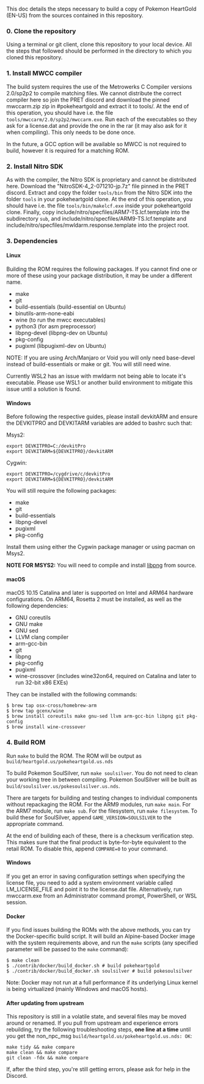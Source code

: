 This doc details the steps necessary to build a copy of Pokemon HeartGold (EN-US) from the sources contained in this repository.

### 0. Clone the repository

Using a terminal or git client, clone this repository to your local device. All the steps that followed should be performed in the directory to which you cloned this repository.

### 1. Install MWCC compiler

The build system requires the use of the Metrowerks C Compiler versions 2.0/sp2p2 to compile matching files. We cannot distribute the correct compiler here so join the PRET discord and download the pinned mwccarm.zip zip in #pokeheartgold and extract it to tools/. At the end of this operation, you should have i.e. the file `tools/mwccarm/2.0/sp2p2/mwccarm.exe`. Run each of the executables so they ask for a license.dat and provide the one in the rar (it may also ask for it when compiling). This only needs to be done once.

In the future, a GCC option will be available so MWCC is not required to build, however it is required for a matching ROM.

### 2. Install Nitro SDK

As with the compiler, the Nitro SDK is proprietary and cannot be distributed here. Download the "NitroSDK-4_2-071210-jp.7z" file pinned in the PRET discord. Extract and copy the folder `tools/bin` from the Nitro SDK into the folder `tools` in your pokeheartgold clone. At the end of this operation, you should have i.e. the file `tools/bin/makelcf.exe` inside your pokeheartgold clone. Finally, copy include/nitro/specfiles/ARM7-TS.lcf.template into the subdirectory `sub`, and include/nitro/specfiles/ARM9-TS.lcf.template and include/nitro/specfiles/mwldarm.response.template into the project root.

### 3. Dependencies

#### Linux

Building the ROM requires the following packages. If you cannot find one or more of these using your package distribution, it may be under a different name.

* make
* git
* build-essentials (build-essential on Ubuntu)
* binutils-arm-none-eabi
* wine (to run the mwcc executables)
* python3 (for asm preprocessor)
* libpng-devel (libpng-dev on Ubuntu)
* pkg-config
* pugixml (libpugixml-dev on Ubuntu)

NOTE: If you are using Arch/Manjaro or Void you will only need base-devel instead of build-essentials or make or git. You will still need wine.

Currently WSL2 has an issue with mwldarm not being able to locate it's executable. Please use WSL1 or another build environment to mitigate this issue until a solution is found.

#### Windows

Before following the respective guides, please install devkitARM and ensure the DEVKITPRO and DEVKITARM variables are added to bashrc such that:

Msys2:
```console
export DEVKITPRO=C:/devkitPro 
export DEVKITARM=${DEVKITPRO}/devkitARM
```

Cygwin:
```console
export DEVKITPRO=/cygdrive/c/devkitPro
export DEVKITARM=${DEVKITPRO}/devkitARM
```

You will still require the following packages:

* make
* git
* build-essentials
* libpng-devel
* pugixml
* pkg-config

Install them using either the Cygwin package manager or using pacman on Msys2.

**NOTE FOR MSYS2:** You will need to compile and install [libpng](https://www.libpng.org/pub/png/libpng.html) from source.

#### macOS

macOS 10.15 Catalina and later is supported on Intel and ARM64 hardware configurations. On ARM64, Rosetta 2 must be installed, as well as the following dependencies:

* GNU coreutils
* GNU make
* GNU sed
* LLVM clang compiler
* arm-gcc-bin
* git
* libpng
* pkg-config
* pugixml
* wine-crossover (includes wine32on64, required on Catalina and later to run 32-bit x86 EXEs)

They can be installed with the following commands:

```console
$ brew tap osx-cross/homebrew-arm
$ brew tap gcenx/wine
$ brew install coreutils make gnu-sed llvm arm-gcc-bin libpng git pkg-config
$ brew install wine-crossover
```

### 4. Build ROM

Run `make` to build the ROM. The ROM will be output as `build/heartgold.us/pokeheartgold.us.nds`

To build Pokemon SoulSilver, run `make soulsilver`. You do not need to clean your working tree in between compiling. Pokemon SoulSilver will be built as `build/soulsilver.us/pokesoulsilver.us.nds`.

There are targets for building and testing changes to individual components without repackaging the ROM. For the ARM9 modules, run `make main`. For the ARM7 module, run `make sub`. For the filesystem, run `make filesystem`. To build these for SoulSilver, append `GAME_VERSION=SOULSILVER` to the appropriate command.

At the end of building each of these, there is a checksum verification step. This makes sure that the final product is byte-for-byte equivalent to the retail ROM. To disable this, append `COMPARE=0` to your command.

#### Windows

If you get an error in saving configuration settings when specifying the license file, you need to add a system environment variable called LM_LICENSE_FILE and point it to the license.dat file. Alternatively, run mwccarm.exe from an Administrator command prompt, PowerShell, or WSL session.

#### Docker

If you find issues building the ROMs with the above methods, you can try the Docker-specific build script. It will build an Alpine-based Docker image with the system requirements above, and run the `make` scripts (any specified parameter will be passed to the `make` command):

```console
$ make clean
$ ./contrib/docker/build_docker.sh # build pokeheartgold
$ ./contrib/docker/build_docker.sh soulsilver # build pokesoulsilver
```

Note: Docker may not run at a full performance if its underlying Linux kernel is being virtualized (mainly Windows and macOS hosts).

#### After updating from upstream

This repository is still in a volatile state, and several files may be moved around or renamed. If you pull from upstream and experience errors rebuilding, try the following troubleshooting steps, **one line at a time** until you get the non_npc_msg `build/heartgold.us/pokeheartgold.us.nds: OK`:

```shell
make tidy && make compare
make clean && make compare
git clean -fdx && make compare
```

If, after the third step, you're still getting errors, please ask for help in the Discord.
